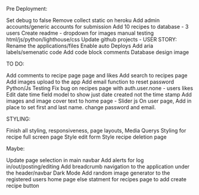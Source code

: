 
Pre Deployment:

Set debug to false
Remove collect static on heroku
Add admin accounts/generic accounts for submission
Add 10 recipes to database - 3 users 
Create readme - dropdown for images
manual testing html/js/python/lighthouse/css
Update github projects - USER STORY:
Rename the applications/files
Enable auto Deploys 
Add aria labels/semenatic code
Add code block comments
Database design image 

TO DO:

Add comments to recipe page page and likes 
Add search to recipes page 
Add images upload to the app 
Add email function to reset password
Python/Js Testing
Fix bug on recipes page with auth.user.none - users likes 
Edit date time field model to show just date created not the time stamp
Add images and image cover text to home page - Slider js
On user page, Add in place to set first and last name. change password and email. 

STYLING:

Finish all styling, responsiveness, page layouts, Media Querys
Styling for recipe full screen page 
Style edit form
Style recipe deletion page


Maybe:
 
Update page selection in main navbar
Add alerts for log in/out/posting/editing
Add breadcrumb navigation to the application under the header/navbar
Dark Mode
Add random image generator to the registered users home page
else statment for recipes page to add create recipe button 


